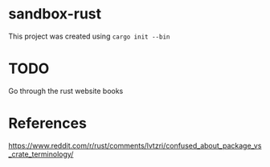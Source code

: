 # sandbox-rust
This project was created using `cargo init --bin`

# TODO
Go through the rust website books

# References
https://www.reddit.com/r/rust/comments/lvtzri/confused_about_package_vs_crate_terminology/
